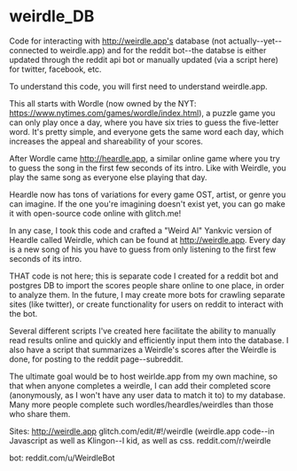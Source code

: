 # weirdle_DB
Code for interacting with http://weirdle.app's database (not actually--yet--connected to weirdle.app) and for the reddit bot--the databse is either updated through the reddit api bot or manually updated (via a script here) for twitter, facebook, etc.

To understand this code, you will first need to understand weirdle.app.

This all starts with Wordle (now owned by the NYT: https://www.nytimes.com/games/wordle/index.html), a puzzle game you can only play once a day, where you have six tries to guess the five-letter word. It's pretty simple, and everyone gets the same word each day, which increases the appeal and shareability of your scores.

After Wordle came http://heardle.app, a similar online game where you try to guess the song in the first few seconds of its intro. Like with Weirdle, you play the same song as everyone else playing that day.

Heardle now has tons of variations for every game OST, artist, or genre you can imagine. If the one you're imagining doesn't exist yet, you can go make it with open-source code online with glitch.me!

In any case, I took this code and crafted a "Weird Al" Yankvic version of Heardle called Weirdle, which can be found at http://weirdle.app. Every day is a new song of his you have to guess from only listening to the first few seconds of its intro.

THAT code is not here; this is separate code I created for a reddit bot and postgres DB to import the scores people share online to one place, in order to analyze them.
In the future, I may create more bots for crawling separate sites (like twitter), or create functionality for users on reddit to interact with the bot.

Several different scripts I've created here facilitate the ability to manually read results online and quickly and efficiently input them into the database. I also have a script that summarizes a Weirdle's scores after the Weirdle is done, for posting to the reddit page--subreddit.

The ultimate goal would be to host weirlde.app from my own machine, so that when anyone completes a weirdle, I can add their completed score (anonymously, as I won't have any user data to match it to) to my database. Many more people complete such wordles/heardles/weirdles than those who share them.

Sites:
http://weirdle.app
glitch.com/edit/#!/weirdle (weirdle.app code--in Javascript as well as Klingon--I kid, as well as css.
reddit.com/r/weirdle

bot:
reddit.com/u/WeirdleBot

